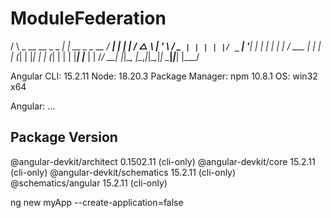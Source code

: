 # ModuleFederation

   / \   _ __   __ _ _   _| | __ _ _ __     / ___| |   |_ _|
   / △ \ | '_ \ / _` | | | | |/ _` | '__|   | |   | |    | |
  / ___ \| | | | (_| | |_| | | (_| | |      | |___| |___ | |
 /_/   \_\_| |_|\__, |\__,_|_|\__,_|_|       \____|_____|___|
                |___/


Angular CLI: 15.2.11
Node: 18.20.3
Package Manager: npm 10.8.1
OS: win32 x64

Angular:
...

Package                      Version
------------------------------------------------------
@angular-devkit/architect    0.1502.11 (cli-only)
@angular-devkit/core         15.2.11 (cli-only)
@angular-devkit/schematics   15.2.11 (cli-only)
@schematics/angular          15.2.11 (cli-only)

ng new myApp --create-application=false
